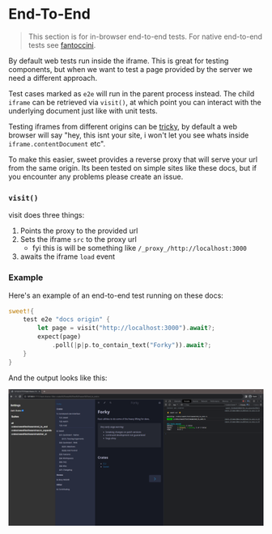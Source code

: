 # End-To-End

> This section is for in-browser end-to-end tests. For native end-to-end tests see [fantoccini](../native/fantoccini.md).

By default web tests run inside the iframe. This is great for testing components, but when we want to test a page provided by the server we need a different approach.

Test cases marked as `e2e` will run in the parent process instead. The child `iframe` can be retrieved via `visit()`, at which point you can interact with the underlying document just like with unit tests.

Testing iframes from different origins can be [tricky](https://docs.cypress.io/guides/guides/web-security), by default a web browser will say "hey, this isnt your site, i won't let you see whats inside `iframe.contentDocument` etc". 

To make this easier, sweet provides a reverse proxy that will serve your url from the same origin. Its been tested on simple sites like these docs, but if you encounter any problems please create an issue.

### `visit()`

visit does three things:
1. Points the proxy to the provided url
2. Sets the iframe `src` to the proxy url
   - fyi this is will be something like `/_proxy_/http://localhost:3000`
3. awaits the iframe `load` event

### Example

Here's an example of an end-to-end test running on these docs:
```rs
sweet!{
	test e2e "docs origin" {
		let page = visit("http://localhost:3000").await?;
		expect(page)
			.poll(|p|p.to_contain_text("Forky")).await?;
	}
}
```

And the output looks like this:

![end-to-end](../images/end-to-end.png)

